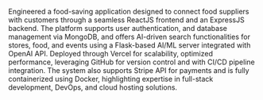 Engineered a food-saving application designed to connect food suppliers with customers through a seamless ReactJS
frontend and an ExpressJS backend. The platform supports user authentication, and database management via MongoDB, 
and offers AI-driven search functionalities for stores, food, and events using a Flask-based AI/ML server integrated 
with OpenAI API. Deployed through Vercel for scalability, optimized performance, leveraging GitHub for version control 
and with CI/CD pipeline integration. The system also supports Stripe API for payments and is fully containerized using 
Docker, highlighting expertise in full-stack development, DevOps, and cloud hosting solutions.

